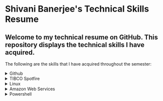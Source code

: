 <h1> Shivani Banerjee's Technical Skills Resume </h1>

<h2> Welcome to my technical resume on GitHub. This repository displays the technical skills I have acquired. </h2>

The following are the skills that I have acquired throughout the semester:

<details><summary> Github</summary>
     <ul>
          <b>First Day on GitHub</b>
          <li>Introduction to GitHub</li>
          <li>Communicating using Markdown</li>
          <li>Uploading your project on GitHub</li>
<p>In summary, this course has taught me how to navigate around GitHub. The navigation was focused on uploading projects/ files with data that was on my local desktop.</p>
          <br />
          <img src="FirstDay.png" alt="Proof of Completion" width="200" height="150" border="2" />
          <br />
          <b>First Week on GitHub</b>
          <li>GitHub Pages</li>
          <li>Reviewing pull requests</li>
          <li>Managing merge conflicts</li>
          <li>Securing your workflows</li>
<p>In summary, this course has taught me how to utilize uploading a project onto GitHub in a systematic manner. This is useful because I learned how to maximize my learning by using pull requests to see the changes I have made in the duration of my project. This is also useful for others to view my learning curve when viewing my projects.</p>
          <br />
          <img src="FirstWeek.png" alt="Proof of Completion" width="200" height="150" border="2" />
     </ul>
  </details>
  <details><summary>TIBCO Spotfire</summary>
     <ul>
          <b>Well Analysis Dashboard</b>
          <li>Able to import data</li>
          <li>Able to script ironPython for advanced abilities</li>
          <li>Able to create visualizations to easily aggregate data</li>
<p>I was introduced to TIBCO Spotfire at the start of my summer internship in 2019. With no prior experience, I was able to create a dashboard, to fit a clients needs. Using those skills, I was able to create another dashbaord using public data available on IHS Markit. To view a video I created to describe my dashboard, please click <a href="https://youtu.be/XMkqa9U6uO0">here.</a></p>
          <br />
          <img src="home.png" alt="Proof of Completion" width="300" height="150" border="2" />
          <img src="summary.png" alt="Proof of Completion" width="300" height="150" border="2" />
          <img src="analysis.png" alt="Proof of Completion" width="300" height="150" border="2" />
   </ul>
  </details>
  <details><summary>Linux</summary>
     <ul>
          <b>LinuxAcademy LPI Linux Certification</b>
          <li>Linux and open-source operating systems</li>
          <li>Navigating around Linux</li>
          <li>Security and file permissions</li>
<p>This course was a 16-hour path towards learning the foundation of understanding and utilizing Linux. Not only did it teach me the importance and growth Linux is impacting with many businesses, but also how to use Linux for personal repositories. Understanding the command line will be an ongoing process but the course is very rewarding with many challenging labs (e.g. finding and searching for hardware information, or specific data in files, etc).</p>
          <br />
          <img src="linuxEssentials.jpeg" alt="Proof of Completion" width="200" height="150" border="2" />
          <br/>
          <b>Using linux for creating an Algo VPN</b>
          <li>Downloaded VirtualBox to test my Linux knowledge</li>
          <li>Downloaded Ubuntu and connected and installed it onto Virtual Bpox</li>
          <li>Created a VPN network with usernames and passwords</li>
<p>The point of this excersise was to challenging but useful to learn how to make my own VPN using DigitalOcean and a linux system. Whilst utilizing Ubuntu when installed into virtual box, I was able to share files from my host device (my laptop) to my virtual disk. Additionally, I created my own Algo VPN that, with my DigitalOcean supported IP network, to verify the connection. </p>
          <img src="done.PNG" alt="Proof of Completion" width="250" height="150" border="2" />
          <img src="proof of connection.PNG" alt="Proof of Completion" width="250" height="150" border="2" />
          <img src="congrats.PNG" alt="Proof of Completion" width="250" height="150" border="2" />
   </ul>
  </details>
   <details><summary>Amazon Web Services</summary>
     <ul>
          <b>LinuxAcademy AWS Essentials Certification</b>
          <li>Mavigate around the AWS console</li>
          <li>Manage access to roles, groups and users</li>
          <li>Utilize the different services AWS has to offer</li>
<p>This course was a 15-hour path towards learning the foundation of understanding and utilizing AWS. With no prior experience with using AWS, I have completed the classes, hands-on-labs and multiple quizzes to test my ability of creating and managing Database services, Storage services, and Instances. Additionally, I now understand how to manage notifications, CloudWatch and Lambda with emphasise to Route 53 and auto scaling.</p>
          <br />
          <img src="aws.png" alt="Proof of Completion" width="200" height="150" border="2" />
   </ul>
  </details>
   <details><summary>Powershell</summary>
     <ul>
          <b>Powershell 5 Essentials Course</b>
          <li>Using basic and complex commands</li>
          <li>Exploring automation</li>
          <li>Able to create visualizations to easily aggregate data</li>
<p>This course was supposed to be a quick training on Powershell however, after running Powershell on my laptop and working the video's individually, this course was engaging but energizing in the sense that it was a simple once understanding the basics. This course on LinkedIn provided me assistance with simple navigation, to learning from the actual software from the supportive help system and the adptable snap-ins, to even understanding and extending onto remote management.</p>
          <br />
          <img src="powershell.png" alt="Proof of Completion" width="300" height="250" border="2" />
   </ul>
  </details>

